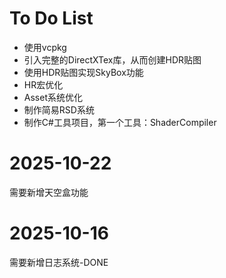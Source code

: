 # To Do List
- 使用vcpkg
- 引入完整的DirectXTex库，从而创建HDR贴图
- 使用HDR贴图实现SkyBox功能
- HR宏优化
- Asset系统优化
- 制作简易RSD系统
- 制作C#工具项目，第一个工具：ShaderCompiler

# 2025-10-22
需要新增天空盒功能
# 2025-10-16
需要新增日志系统-DONE